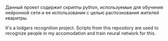 Данный проект содержит скрипты python, используемые для обучения нейронной сети и ее использования с целью распознования жителей кваритры.

It's a lodgers recognition project. Scripts from this repository are used to recognize people in my accomodation and train neural network for this.
